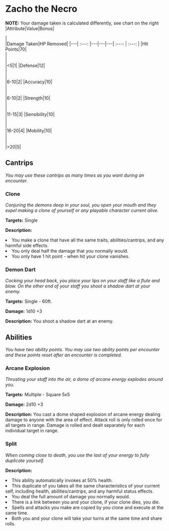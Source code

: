 # Zacho the Necro

**NOTE:** Your damage taken is calculated differently, see chart on the right
|Attribute|Value|Bonus|<center></center>|<center></center>|Damage Taken|HP Removed|
|---| :---: |---|---|---| :---: | :---: |
|Hit Points|70|<center> </center>|<center></center>|<center></center>|<5|1|
|Defense|12|<center> </center>|<center></center>|<center></center>|6-10|2|
|Accuracy|10|<center> </center>|<center></center>|<center></center>|6-10|2|
|Strength|10|<center> </center>|<center></center>|<center></center>|11-15|3|
|Sensibility|10|<center> </center>|<center></center>|<center></center>|16-20|4|
|Mobility|10|<center> </center>|<center></center>|<center></center>|>20|5|

## Cantrips
  _You may use these cantrips as many times as you want during an encounter._

### Clone

  _Conjuring the demons deep in your soul, you open your mouth and they expel making a clone of yourself or any playable character current alive._

  **Targets:** Single

  **Description:** <li>You make a clone that have all the same traits, abilities/cantrips, and any harmful side effects. </li><li>You only deal half the damage that you normally would.</li> <li>You only have 1 hit point - when hit your clone vanishes.</li>

### Demon Dart

  _Cocking your head back, you place your lips on your staff like a flute and blow.  On the other end of your staff you shoot a shadow dart at your enemy._

  **Targets:** Single - 60ft.

  **Damage:** 1d10 +3

  **Description:** You shoot a shadow dart at an enemy.

## Abilities
  _You have two ability points.  You may use two ability points per encounter and these points reset after an encounter is completed._

### Arcane Explosion
  _Thrusting your staff into the air, a dome of arcane energy explodes around you._

  **Targets:** Multiple - Square 5x5

  **Damage:** 2d10 +3

  **Description:** You cast a dome shaped explosion of arcane energy dealing damage to anyone with the area of effect.  Attack roll is only rolled once for all targets in range.  Damage is rolled and dealt separately for each individual target in range.

### Split

  _When coming close to death, you use the last of your energy to fully duplicate yourself._

  **Description:** <li>This ability automatically invokes at 50% health.</li> <li>This duplicate of you takes all the same characteristics of your current self, including health, abilities/cantrips, and any harmful status effects.</li> <li>You deal the full amount of damage you normally would.</li><li>There is a link between you and your clone, if your clone dies, you die.</li><li>Spells and attacks you make are copied by you clone and execute at the same time.</li><li>Both you and your clone will take your turns at the same time and share rolls.</li>
